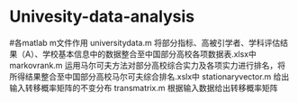 # Univesity-data-analysis
#各matlab m文件作用
universitydata.m 
将部分指标、高被引学者、学科评估结果（A）、学校基本信息中的数据整合至中国部分高校各项数据表.xlsx中
markovrank.m
运用马尔可夫方法对部分高校综合实力及各项实力进行排名，将所得结果整合至中国部分高校马尔可夫综合排名.xslx中
stationaryvector.m
给出输入转移概率矩阵的不变分布
transmatrix.m
根据输入数据给出转移概率矩阵
